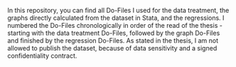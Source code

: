 In this repository, you can find all Do-Files I used for the data treatment, the graphs directly calculated from the dataset in Stata, and the regressions. 
I numbered the Do-Files chronologically in order of the read of the thesis - starting with the data treatment Do-Files, followed by the graph Do-Files and finished by the regression Do-Files. 
As stated in the thesis, I am not allowed to publish the dataset, because of data sensitivity and a signed confidentiality contract.
